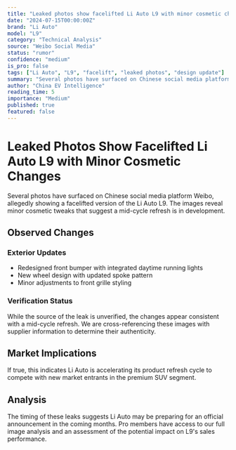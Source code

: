 ```yaml
---
title: "Leaked photos show facelifted Li Auto L9 with minor cosmetic changes."
date: "2024-07-15T00:00:00Z"
brand: "Li Auto"
model: "L9"
category: "Technical Analysis"
source: "Weibo Social Media"
status: "rumor"
confidence: "medium"
is_pro: false
tags: ["Li Auto", "L9", "facelift", "leaked photos", "design update"]
summary: "Several photos have surfaced on Chinese social media platform Weibo, allegedly showing a facelifted version of the Li Auto L9 with minor cosmetic changes including redesigned front bumper and new wheel design."
author: "China EV Intelligence"
reading_time: 5
importance: "Medium"
published: true
featured: false
---
```


# Leaked Photos Show Facelifted Li Auto L9 with Minor Cosmetic Changes

Several photos have surfaced on Chinese social media platform Weibo, allegedly showing a facelifted version of the Li Auto L9. The images reveal minor cosmetic tweaks that suggest a mid-cycle refresh is in development.

## Observed Changes

### Exterior Updates
- Redesigned front bumper with integrated daytime running lights
- New wheel design with updated spoke pattern
- Minor adjustments to front grille styling

### Verification Status

While the source of the leak is unverified, the changes appear consistent with a mid-cycle refresh. We are cross-referencing these images with supplier information to determine their authenticity.

## Market Implications

If true, this indicates Li Auto is accelerating its product refresh cycle to compete with new market entrants in the premium SUV segment.

## Analysis

The timing of these leaks suggests Li Auto may be preparing for an official announcement in the coming months. Pro members have access to our full image analysis and an assessment of the potential impact on L9's sales performance.
